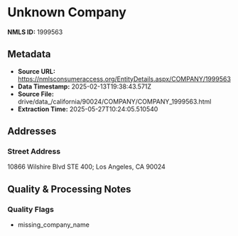 # Unknown Company

**NMLS ID:** 1999563

## Metadata
- **Source URL:** https://nmlsconsumeraccess.org/EntityDetails.aspx/COMPANY/1999563
- **Data Timestamp:** 2025-02-13T19:38:43.571Z
- **Source File:** drive/data_/california/90024/COMPANY/COMPANY_1999563.html
- **Extraction Time:** 2025-05-27T10:24:05.510540

## Addresses
### Street Address
10866 Wilshire Blvd STE 400; Los Angeles, CA 90024

## Quality & Processing Notes
### Quality Flags
- missing_company_name
